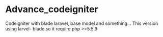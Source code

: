 # Advance_codeigniter
Codeigniter with blade laravel, base model and something...
This version using larvel- blade so it require php >=5.5.9

